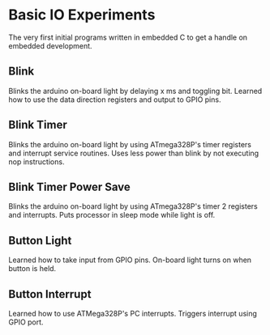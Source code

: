 # Basic IO Experiments
The very first initial programs written in embedded C to get a handle on embedded development.

## Blink
Blinks the arduino on-board light by delaying x ms and toggling bit. Learned how to use the data direction registers and output to GPIO pins. 

## Blink Timer
Blinks the arduino on-board light by using ATmega328P's timer registers and interrupt service routines. Uses less power than blink by not executing nop instructions.

## Blink Timer Power Save
Blinks the arduino on-board light by using ATmega328P's timer 2 registers and interrupts. Puts processor in sleep mode while light is off.

## Button Light
Learned how to take input from GPIO pins. On-board light turns on when button is held.

## Button Interrupt
Learned how to use ATMega328P's PC interrupts. Triggers interrupt using GPIO port.